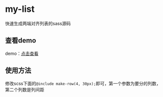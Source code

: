 # my-list

快速生成两端对齐列表的sass源码

## 查看demo

demo：[点击查看](https://n1ngx.github.io/my-list/)

## 使用方法

修改scss下面的`@include make-row(4, 30px);`即可，第一个参数为要分的列数，第二个列数是列间距
